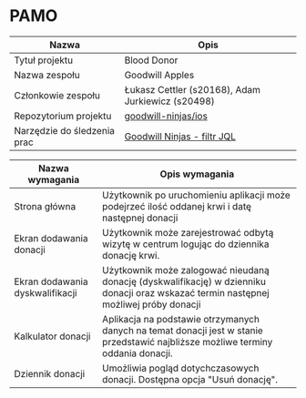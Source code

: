 # PAMO

| Nazwa                       | Opis                                                                                                                                                                 |
| --------------------------- | -------------------------------------------------------------------------------------------------------------------------------------------------------------------- |
| Tytuł projektu              | Blood Donor                                                                                                                                                          |
| Nazwa zespołu               | Goodwill Apples                                                                                                                                                      |
| Członkowie zespołu          | Łukasz Cettler (s20168), Adam Jurkiewicz (s20498)                                                                                                                    |
| Repozytorium projektu       | [goodwill-ninjas/ios](https://github.com/goodwill-ninjas/ios)                                                                                                        |
| Narzędzie do śledzenia prac | [Goodwill Ninjas - filtr JQL](https://goodwill-ninjas.atlassian.net/issues/?filter=10004&atlOrigin=eyJpIjoiN2YwODVmYTgyM2E2NDhiNmEyY2NiODVhNmI5YjcyNzciLCJwIjoiaiJ9) |

| Nazwa wymagania                 | Opis wymagania                                                                                                                        |
| ------------------------------- | ------------------------------------------------------------------------------------------------------------------------------------- |
| Strona główna                   | Użytkownik po uruchomieniu aplikacji może podejrzeć ilość oddanej krwi i datę następnej donacji                                       |
| Ekran dodawania donacji         | Użytkownik może zarejestrować odbytą wizytę w centrum logując do dziennika donację krwi.                                              |
| Ekran dodawania dyskwalifikacji | Użytkownik może zalogować nieudaną donację (dyskwalifikację) w dzienniku donacji oraz wskazać termin następnej możliwej próby donacji |
| Kalkulator donacji              | Aplikacja na podstawie otrzymanych danych na temat donacji jest w stanie przedstawić najbliższe możliwe terminy oddania donacji.      |
| Dziennik donacji                | Umożliwia pogląd dotychczasowych donacji. Dostępna opcja "Usuń donację".                                                              |
